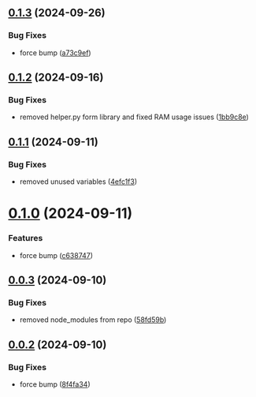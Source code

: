 ## [0.1.3](https://github.com/maximedelboo/WaspQuests/compare/v0.1.2...v0.1.3) (2024-09-26)


### Bug Fixes

* force bump ([a73c9ef](https://github.com/maximedelboo/WaspQuests/commit/a73c9ef7afa3a188ba356cc14ed7dc18f14c409f))

## [0.1.2](https://github.com/maximedelboo/WaspQuests/compare/v0.1.1...v0.1.2) (2024-09-16)


### Bug Fixes

* removed helper.py form library and fixed RAM usage issues ([1bb9c8e](https://github.com/maximedelboo/WaspQuests/commit/1bb9c8e637fb6acf796109a26f84e8d61aa6e443))

## [0.1.1](https://github.com/maximedelboo/WaspQuests/compare/v0.1.0...v0.1.1) (2024-09-11)


### Bug Fixes

* removed unused variables ([4efc1f3](https://github.com/maximedelboo/WaspQuests/commit/4efc1f3bf022ff4ea63d00f34405a115565c2ecd))

# [0.1.0](https://github.com/maximedelboo/WaspQuests/compare/v0.0.3...v0.1.0) (2024-09-11)


### Features

* force bump ([c638747](https://github.com/maximedelboo/WaspQuests/commit/c6387471fc157e018121950724114da31ed785b8))

## [0.0.3](https://github.com/maximedelboo/WaspQuests/compare/v0.0.2...v0.0.3) (2024-09-10)


### Bug Fixes

* removed node_modules from repo ([58fd59b](https://github.com/maximedelboo/WaspQuests/commit/58fd59b6543d07edbedd6fe9134fe68e2595271a))

## [0.0.2](https://github.com/maximedelboo/WaspQuests/compare/v0.0.1...v0.0.2) (2024-09-10)


### Bug Fixes

* force bump ([8f4fa34](https://github.com/maximedelboo/WaspQuests/commit/8f4fa3494ba8d58eb9f0213cfdb874ab2f756544))
